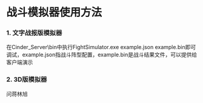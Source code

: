 # 战斗模拟器使用方法
### 1. 文字战报版模拟器
在Cinder_Server\bin中执行FightSimulator.exe example.json example.bin即可调试，example.json指战斗阵型配置，example.bin是战斗结果文件，可以提供给客户端演示
### 2. 3D版模拟器
问蒋林旭